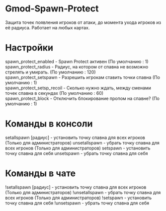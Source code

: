 # Gmod-Spawn-Protect
Защита точек появления игроков от атаки, до момента ухода игроков из её радиуса. Работает на любых картах.

# Настройки
spawn_protect_enabled - Spawn Protect активен (По умолчанию : 1)<br>
spawn_protect_radius - Радиус, на котором от спавна не возможно стрелять и умирать. (По умолчанию : 120)<br>
spawn_protect_setspawn - Разрешить игрокам ставить точки спавна (По умолчанию : 1)<br>
spawn_protect_setsp_recoil - Сколько нужно ждать, между сменами точек спавна в секундах (По умолчанию : 60)<br>
spawn_protect_block - Отключить блокирование пропом на спавне? (По умолчанию : 1)<br>

# Команды в консоли
setallspawn [радиус] - установить точку спавна для всех игроков (Только для администраторов)
unsetallspawn - убрать точку спавна для всех игроков (Только для администраторов)
setspawn - установить точку спавна для себя
unsetspawn - убрать точку спавна для себя

# Команды в чате
!setallspawn [радиус] - установить точку спавна для всех игроков (Только для администраторов)
!unsetallspawn - убрать точку спавна для всех игроков (Только для администраторов)
!setspawn - установить точку спавна для себя
!unsetspawn - убрать точку спавна для себя
